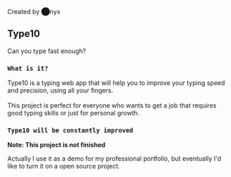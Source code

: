 Created by ⬤nyx

## Type10

Can you type fast enough?

### `What is it?`

Type10 is a typing web app that will help you to improve
your typing speed and precision, using all your fingers.<br/>   
This project is perfect for everyone who wants to get a job that 
requires good typing skills or just for personal growth.

### `Type10 will be constantly improved`

**Note: This project is not finished**

Actually I use it as a demo for my professional portfolio, but 
eventually I'd like to turn it on a open source project. 






